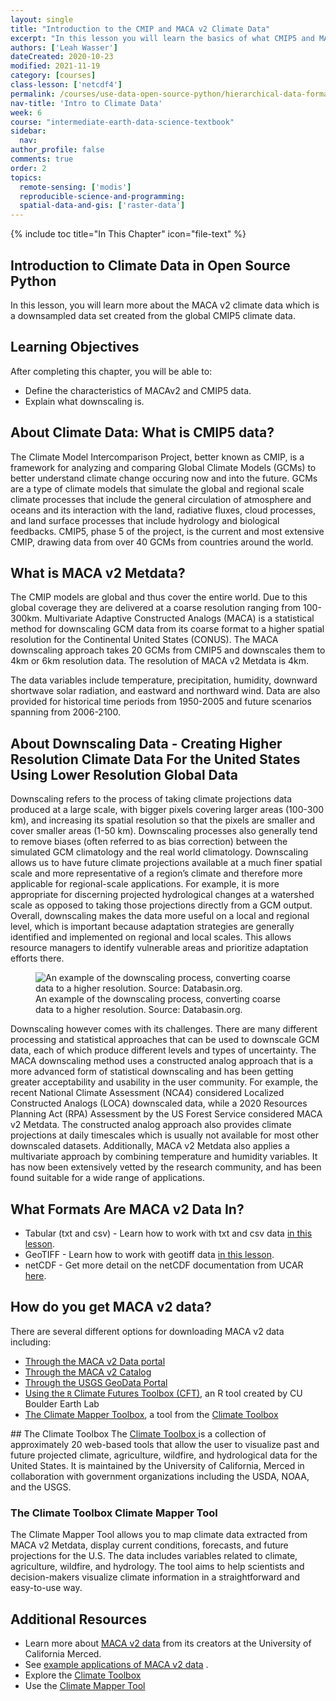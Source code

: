 ```yaml
---
layout: single
title: "Introduction to the CMIP and MACA v2 Climate Data"
excerpt: "In this lesson you will learn the basics of what CMIP5 and MACA v 2 data are and how global climate data are downscaled to higher resolutions to support regional analysis."
authors: ['Leah Wasser']
dateCreated: 2020-10-23
modified: 2021-11-19
category: [courses]
class-lesson: ['netcdf4']
permalink: /courses/use-data-open-source-python/hierarchical-data-formats-hdf/intro-to-MACAv2-cmip5-data/
nav-title: 'Intro to Climate Data'
week: 6
course: "intermediate-earth-data-science-textbook"
sidebar:
  nav:
author_profile: false
comments: true
order: 2
topics:
  remote-sensing: ['modis']
  reproducible-science-and-programming:
  spatial-data-and-gis: ['raster-data']
---
```


{% include toc title="In This Chapter" icon="file-text" %}

<div class='notice--success' markdown="1">

## <i class="fa fa-ship" aria-hidden="true"></i> Introduction to Climate Data in Open Source Python 

In this lesson, you will learn more about the MACA v2 climate data which is a downsampled data set 
created from the global CMIP5 climate data. 

## <i class="fa fa-graduation-cap" aria-hidden="true"></i> Learning Objectives

After completing this chapter, you will be able to:

* Define the characteristics of MACAv2 and CMIP5 data.
* Explain what downscaling is.

</div>

## About Climate Data: What is CMIP5 data?
The Climate Model Intercomparison Project, better known as CMIP, is a framework for analyzing and comparing Global Climate Models (GCMs) to better understand climate change occuring now and into the future. GCMs are a type of climate models that simulate the global and regional scale climate processes that include the general circulation of atmosphere and oceans and its interaction with the land, radiative fluxes, cloud processes, and land surface processes that include hydrology and biological feedbacks. CMIP5, phase 5 of the project, is the current and most extensive CMIP, drawing data from over 40 GCMs from countries around the world. 

## What is MACA v2 Metdata?
The CMIP models are global and thus cover the entire world. Due to this global coverage they are delivered at a coarse resolution ranging from 100-300km. Multivariate Adaptive Constructed Analogs (MACA) is a statistical method for downscaling GCM data from its coarse format to a higher spatial resolution for the Continental United States (CONUS). The MACA downscaling approach takes 20 GCMs from CMIP5 and downscales them to 4km or 6km resolution data. The resolution of MACA v2 Metdata is 4km. 

The data variables include temperature, precipitation, humidity, downward shortwave solar radiation, and eastward and northward wind. Data are also provided for historical time periods from 1950-2005 and future scenarios spanning from 2006-2100.

## About Downscaling Data - Creating Higher Resolution Climate Data For the United States Using Lower Resolution Global Data

Downscaling refers to the process of taking climate projections data produced at a large scale, with bigger pixels covering larger areas (100-300 km), and increasing its spatial resolution so that the pixels are smaller and cover smaller areas (1-50 km). Downscaling processes also generally tend to remove biases (often referred to as bias correction) between the simulated GCM climatology and the real world climatology. Downscaling allows us to have future climate projections available at a much finer spatial  scale and more representative of a region’s climate and therefore more applicable for regional-scale applications. For example, it is more appropriate for discerning projected hydrological changes at a watershed scale  as opposed to taking those projections directly from a GCM output. Overall, downscaling makes the data more useful on a local and regional level, which is important because adaptation strategies are generally identified and implemented on regional and local scales. This allows resource managers to identify vulnerable areas and prioritize adaptation efforts there. 

<figure>

<img src = "{{ site.url }}/images/earth-analytics/climate-data/downscale-climate-data-met.jpg" alt = "An example of the downscaling process, converting coarse data to a higher resolution. Source: Databasin.org.">
<figcaption>An example of the downscaling process, converting coarse data to a higher resolution. Source: Databasin.org. </figcaption>

</figure>

Downscaling however comes with its challenges. There are many different processing and statistical approaches that can be used to downscale GCM data, each of which produce different levels and types of uncertainty. The MACA downscaling method uses a constructed analog approach that is a more advanced form of statistical downscaling and has been getting greater acceptability and usability in the user community. For example, the recent National Climate Assessment (NCA4) considered Localized Constructed Analogs (LOCA) downscaled data, while a 2020 Resources Planning Act (RPA) Assessment by the US Forest Service considered MACA v2 Metdata. The constructed analog approach also provides climate projections at daily timescales which is usually not available for most other downscaled datasets. Additionally, MACA v2 Metdata also applies  a  multivariate approach by combining temperature and humidity variables. It has now been extensively vetted by the research community, and has been found suitable for a wide range of applications.


## What Formats Are MACA v2 Data In?

* Tabular (txt and csv) - Learn how to work with txt and csv data <a href="https://www.earthdatascience.org/courses/intro-to-earth-data-science/file-formats/use-text-files/use-tabular-data/">in this lesson</a>.
* GeoTIFF - Learn how to work with geotiff data  <a href="https://www.earthdatascience.org/courses/use-data-open-source-python/intro-raster-data-python/fundamentals-raster-data/intro-to-the-geotiff-file-format/">in this lesson</a>.
* netCDF - Get more detail on the netCDF documentation from UCAR <a href="https://www.unidata.ucar.edu/software/netcdf/docs/netcdf_introduction.html" target="_blank">here</a>.


## How do you get MACA v2 data?

There are several different options for downloading MACA v2 data including:

* <a href="https://climate.northwestknowledge.net/MACA/data_portal.php" target="_blank">Through the MACA v2 Data portal </a>
* <a href="http://thredds.northwestknowledge.net:8080/thredds/reacch_climate_CMIP5_aggregated_macav2_monthly_catalog.html" target="_blank">Through the MACA v2 Catalog </a>
* <a href="https://cida.usgs.gov/gdp/client/#!catalog/gdp/dataset/5752f2d9e4b053f0edd15628" target="_blank">Through the USGS GeoData Portal </a>
* <a href="https://github.com/earthlab/cft" target="_blank">Using the `R` Climate Futures Toolbox (CFT)</a>, an R tool created by CU Boulder Earth Lab
* <a href="https://climatetoolbox.org/tool/Climate-Mapper">The Climate Mapper Toolbox</a>, a tool from the <a href="https://climatetoolbox.org/" target="_blank">Climate Toolbox</a>

<div class="notice--warning" markdown="1">
## The Climate Toolbox
The <a href="https://climatetoolbox.org/tool/climate-mapper"  target="_blank">Climate Toolbox </a>is a collection of approximately 20 web-based tools that allow the user to visualize past and future projected climate, agriculture, wildfire, and hydrological data for the United States. It is maintained by the University of California, Merced in collaboration with government organizations including the USDA, NOAA, and the USGS.

### The Climate Toolbox Climate Mapper Tool
The Climate Mapper Tool allows you to map climate data extracted from MACA v2 Metdata, display current conditions, forecasts, and future projections for the U.S. The data includes variables related to climate, agriculture, wildfire, and hydrology. The tool aims to help scientists and decision-makers visualize climate information in a straightforward and easy-to-use way. 

</div>

<div class="notice--info" markdown="1">

## Additional Resources  

* Learn more about <a href="http://www.climatologylab.org/maca.html" target="_blank">MACA v2 data</a> from its creators at the University of California Merced.
* See <a href="https://www.earthdatascience.org/cft/articles/cft-intro.html">example applications of MACA v2 data</a> .
* Explore the <a href="https://climatetoolbox.org/" target=”_blank”>Climate Toolbox</a>
* Use the <a href="https://climatetoolbox.org/tool/Climate-Mapper" target=”_blank”>Climate Mapper Tool</a>

</div>


